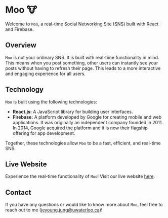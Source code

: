 # Moo :cow:

Welcome to `Moo`, a real-time Social Networking Site (SNS) built with React and Firebase. 

## Overview
`Moo` is not your ordinary SNS. It is built with real-time functionality in mind. This means when you post something, other users can instantly see your posts without having to refresh their page. This leads to a more interactive and engaging experience for all users.

## Technology
`Moo` is built using the following technologies:
- **React.js:** A JavaScript library for building user interfaces.
- **Firebase:** A platform developed by Google for creating mobile and web applications. It was originally an independent company founded in 2011. In 2014, Google acquired the platform and it is now their flagship offering for app development.

Together, these technologies allow `Moo` to be a fast, efficient, and real-time SNS.

## Live Website
Experience the real-time functionality of `Moo`! Visit our live website [here](https://jeyoungjung.github.io/Moo).

## Contact
If you have any questions or would like to know more about `Moo`, feel free to reach out to me (jeyoung.jung@uwaterloo.ca)!

